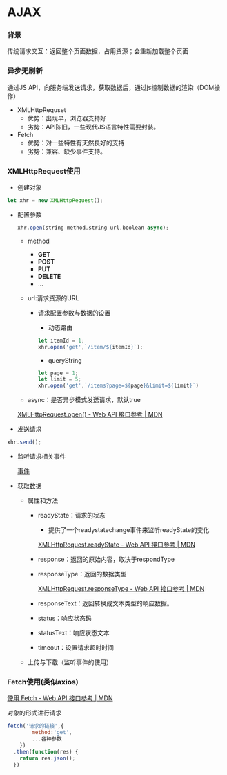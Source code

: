 # AJAX

### 背景

传统请求交互：返回整个页面数据，占用资源；会重新加载整个页面

### 异步无刷新

通过JS API，向服务端发送请求，获取数据后，通过js控制数据的渲染（DOM操作）

- XMLHttpRequset
    - 优势：出现早，浏览器支持好
    - 劣势：API陈旧，一些现代JS语言特性需要封装。
- Fetch
    - 优势：对一些特性有天然良好的支持
    - 劣势：兼容、缺少事件支持。

### XMLHttpRequest使用

- 创建对象

```javascript
let xhr = new XMLHttpRequest();
```

- 配置参数
    
    ```javascript
    xhr.open(string method,string url,boolean async);
    ```
    
    - method
        - **GET**
        - **POST**
        - **PUT**
        - **DELETE**
        - ...
    - url:请求资源的URL
        - 请求配置参数与数据的设置
            - 动态路由
            
            ```javascript
            let itemId = 1;
            xhr.open('get',`/item/${itemId}`);
            ```
            
            - queryString
            
            ```javascript
            let page = 1;
            let limit = 5;
            xhr.open('get',`/items?page=${page}&limit=${limit}`)
            ```
            
    - async：是否异步模式发送请求，默认true
    
    [XMLHttpRequest.open() - Web API 接口参考 | MDN](https://developer.mozilla.org/zh-CN/docs/Web/API/XMLHttpRequest/open)
    
- 发送请求

```javascript
xhr.send();
```

- 监听请求相关事件
    
    [事件](AJAX%201584bdcc484447389c271e656cf59c3a/%E4%BA%8B%E4%BB%B6%201143fac1ac3249798addf4acaf77495f.csv)
    
- 获取数据
    - 属性和方法
        - readyState：请求的状态
            - 提供了一个readystatechange事件来监听readyState的变化
            
            [XMLHttpRequest.readyState - Web API 接口参考 | MDN](https://developer.mozilla.org/zh-CN/docs/Web/API/XMLHttpRequest/readyState)
            
        - response：返回的原始内容，取决于respondType
        - responseType：返回的数据类型
            
            [XMLHttpRequest.responseType - Web API 接口参考 | MDN](https://developer.mozilla.org/zh-CN/docs/Web/API/XMLHttpRequest/responseType)
            
        - responseText：返回转换成文本类型的响应数据。
        - status：响应状态码
        - statusText：响应状态文本
        - timeout：设置请求超时时间
    - 上传与下载（监听事件的使用）

### Fetch使用(类似axios)

[使用 Fetch - Web API 接口参考 | MDN](https://developer.mozilla.org/zh-CN/docs/Web/API/Fetch_API/Using_Fetch)

对象的形式进行请求

```javascript
fetch('请求的链接',{
		method:'get',
		...各种参数
	})
  .then(function(res) {
    return res.json();
  })
```
